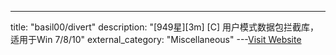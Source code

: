 ---
title: "basil00/divert"
description: "[949星][3m] [C]  用户模式数据包拦截库，适用于Win 7/8/10"
external_category: "Miscellaneous"
---[Visit Website](https://github.com/basil00/divert)

